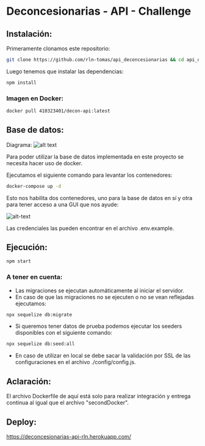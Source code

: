 # Deconcesionarias - API - Challenge

## Instalación: 

Primeramente clonamos este repositorio: 

```bash
git clone https://github.com/rln-tomas/api_deconcesionarias && cd api_deconcesionarias
```
Luego tenemos que instalar las dependencias: 
```bash
npm install 
```

### Imagen en Docker: 
```bash
docker pull 410323401/decon-api:latest
```

## Base de datos: 
Diagrama: 
![alt text](https://i.ibb.co/f8LzXHT/database.jpg)

Para poder utilizar la base de datos implementada en este proyecto se necesita hacer uso de docker.

Ejecutamos el siguiente comando para levantar los contenedores: 

```bash
docker-compose up -d
```

Esto nos habilita dos contenedores, uno para la base de datos en sí y otra para tener acceso a una GUI que nos ayude: 

![alt-text](https://i.ibb.co/JngrgF3/pgAdmin.jpg)

Las credenciales las pueden encontrar en el archivo .env.example.

## Ejecución: 

```bash
npm start
```
### A tener en cuenta: 

* Las migraciones se ejecutan automáticamente al iniciar el servidor. 
* En caso de que las migraciones no se ejecuten o no se vean reflejadas ejecutamos: 

```bash
npx sequelize db:migrate
```
* Si queremos tener datos de prueba podemos ejecutar los seeders disponibles con el siguiente comando: 

```bash
npx sequelize db:seed:all
```

* En caso de utilizar en local se debe sacar la validación por SSL de las configuraciones en el archivo ./config/config.js.

## Aclaración: 
El archivo Dockerfile de aquí está solo para realizar integración y entrega continua al igual que el archivo "secondDocker".

## Deploy: 
https://deconcesionarias-api-rln.herokuapp.com/

